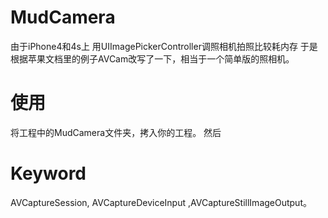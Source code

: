 MudCamera
=========

由于iPhone4和4s上 用UIImagePickerController调照相机拍照比较耗内存
于是根据苹果文档里的例子AVCam改写了一下，相当于一个简单版的照相机。

使用
=========
将工程中的MudCamera文件夹，拷入你的工程。
然后

Keyword
=========
AVCaptureSession, AVCaptureDeviceInput ,AVCaptureStillImageOutput。